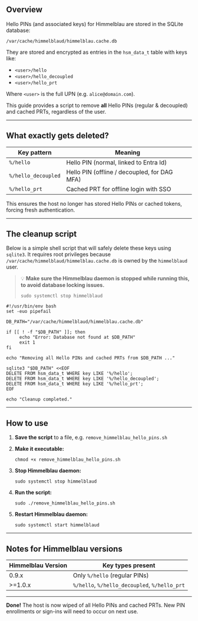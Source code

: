 ## Overview

Hello PINs (and associated keys) for Himmelblau are stored in the SQLite database:

```
/var/cache/himmelblaud/himmelblau.cache.db
```

They are stored and encrypted as entries in the `hsm_data_t` table with keys like:

* `<user>/hello`
* `<user>/hello_decoupled`
* `<user>/hello_prt`

Where `<user>` is the full UPN (e.g. `alice@domain.com`).

This guide provides a script to remove **all** Hello PINs (regular & decoupled) and cached PRTs, regardless of the user.

---

## What exactly gets deleted?

| Key pattern			| Meaning										  |
| ------------------- | -------------------------------------- |
| `%/hello`			  | Hello PIN (normal, linked to Entra Id) |
| `%/hello_decoupled` | Hello PIN (offline / decoupled, for DAG MFA) |
| `%/hello_prt`		 | Cached PRT for offline login with SSO  |

This ensures the host no longer has stored Hello PINs or cached tokens, forcing fresh authentication.

---

## The cleanup script

Below is a simple shell script that will safely delete these keys using `sqlite3`.
It requires root privileges because `/var/cache/himmelblaud/himmelblau.cache.db` is owned by the `himmelblaud` user.

> 💡 **Make sure the Himmelblau daemon is stopped while running this, to avoid database locking issues.**
>
> ```
> sudo systemctl stop himmelblaud
> ```

```
#!/usr/bin/env bash
set -euo pipefail

DB_PATH="/var/cache/himmelblaud/himmelblau.cache.db"

if [[ ! -f "$DB_PATH" ]]; then
	 echo "Error: Database not found at $DB_PATH"
	 exit 1
fi

echo "Removing all Hello PINs and cached PRTs from $DB_PATH ..."

sqlite3 "$DB_PATH" <<EOF
DELETE FROM hsm_data_t WHERE key LIKE '%/hello';
DELETE FROM hsm_data_t WHERE key LIKE '%/hello_decoupled';
DELETE FROM hsm_data_t WHERE key LIKE '%/hello_prt';
EOF

echo "Cleanup completed."
```

---

## How to use

1. **Save the script** to a file, e.g. `remove_himmelblau_hello_pins.sh`
2. **Make it executable:**

	```
	chmod +x remove_himmelblau_hello_pins.sh
	```

3. **Stop Himmelblau daemon:**

	```
	sudo systemctl stop himmelblaud
	```

4. **Run the script:**

	```
	sudo ./remove_himmelblau_hello_pins.sh
	```

5. **Restart Himmelblau daemon:**

	```
	sudo systemctl start himmelblaud
	```

---

## Notes for Himmelblau versions

| Himmelblau Version | Key types present									  |
| ------------------ | --------------------------------------------- |
| 0.9.x				  | Only `%/hello` (regular PINs)					  |
| >=1.0.x				| `%/hello`, `%/hello_decoupled`, `%/hello_prt` |

---

**Done!**
The host is now wiped of all Hello PINs and cached PRTs.
New PIN enrollments or sign-ins will need to occur on next use.
